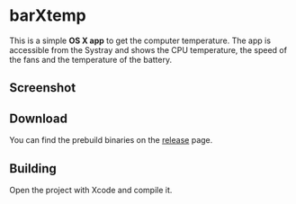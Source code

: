 # barXtemp

This is a simple **OS X app** to get the computer temperature. The app is accessible from the Systray and shows the CPU
temperature, the speed of the fans and the temperature of the battery.

## Screenshot

## Download

You can find the prebuild binaries on the [release](https://github.com/Gabriele91/barXtemp/releases) page.

## Building

Open the project with Xcode and compile it.
